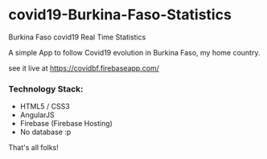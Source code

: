 # covid19-Burkina-Faso-Statistics
Burkina Faso covid19 Real Time Statistics

A simple App to follow Covid19 evolution in Burkina Faso, my home country.

see it live at https://covidbf.firebaseapp.com/



### Technology Stack:

- HTML5 / CSS3
- AngularJS
- Firebase (Firebase Hosting)
- No database :p

That's all folks!

